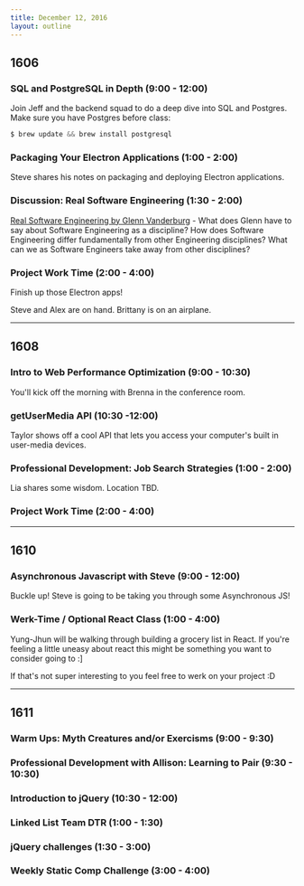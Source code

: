 ```yaml
---
title: December 12, 2016
layout: outline
---
```


## 1606

### SQL and PostgreSQL in Depth (9:00 - 12:00)
Join Jeff and the backend squad to do a deep dive into SQL and Postgres. Make sure you have Postgres before class:

```js
$ brew update && brew install postgresql
```

### Packaging Your Electron Applications (1:00 - 2:00)

Steve shares his notes on packaging and deploying Electron applications.

### Discussion: Real Software Engineering (1:30 - 2:00)

[Real Software Engineering by Glenn Vanderburg](https://www.youtube.com/watch?v=NP9AIUT9nos) - What does Glenn have to say about Software Engineering as a discipline? How does Software Engineering differ fundamentally from other Engineering disciplines? What can we as Software Engineers take away from other disciplines?

### Project Work Time (2:00 - 4:00)

Finish up those Electron apps!

Steve and Alex are on hand. Brittany is on an airplane.

***


## 1608  

### Intro to Web Performance Optimization (9:00 - 10:30)
You'll kick off the morning with Brenna in the conference room.

### getUserMedia API (10:30 -12:00)
Taylor shows off a cool API that lets you access your computer's built in user-media devices.

### Professional Development: Job Search Strategies (1:00 - 2:00)
Lia shares some wisdom. Location TBD.

### Project Work Time (2:00 - 4:00)

***

## 1610

### Asynchronous Javascript with Steve (9:00 - 12:00)

Buckle up! Steve is going to be taking you through some Asynchronous JS!

### Werk-Time / Optional React Class (1:00 - 4:00)

Yung-Jhun will be walking through building a grocery list in React. If you're feeling a little uneasy about react this might be something you want to consider going to :]

If that's not super interesting to you feel free to werk on your project :D

***

## 1611

### Warm Ups: Myth Creatures and/or Exercisms (9:00 - 9:30)

### Professional Development with Allison: Learning to Pair (9:30 - 10:30)

### Introduction to jQuery (10:30 - 12:00)

### Linked List Team DTR (1:00 - 1:30)

### jQuery challenges (1:30 - 3:00)

### Weekly Static Comp Challenge (3:00 - 4:00)
